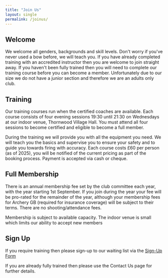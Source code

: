 ```yaml
---
title: "Join Us"
layout: single
permalink: /joinus/
---
```


## Welcome
We welcome all genders, backgrounds and skill levels. Don't worry if you've never used a bow before, we will teach you. If you have already completed training with an accredited instructor then you are welcome to join straight away.  If you haven't been fully trained then you will need to complete our training course before you can become a member.  Unfortunately due to our size we do not have a junior section and therefore we are an adults only club.

## Training
Our training courses run when the certified coaches are available. Each course consists of four evening sessions 19:30 until 21:30 on Wednesdays at our indoor venue, Thornwood Village Hall. You must attend all four sessions to become certified and eligible to become a full member.

During the training we will provide you with all the equipment you need. We will teach you the basics and supervise you to ensure your safety and to guide you towards firing with accuracy.  Each course costs £60 per person (as of 2025), you will be notified of the current pricing as part of the booking process. Payment is accepted via cash or cheque.

## Full Membership
There is an annual membership fee set by the club committee each year, with the year starting 1st September. If you join during the year your fee will be pro-rated for the remainder of the year, although your membership fees for Archery GB (required for insurance coverage) will be subject to their terms. There are no shooting/attendance fees.

Membership is subject to available capacity. The indoor venue is small which limits our ability to accept new members

## Sign Up
If you require training then please sign-up to our waiting list via the <a href="https://forms.gle/L34kwFCfwyyqxzTD6">Sign-Up Form</a>

If you are already fully trained then please use the Contact Us page for further details.


